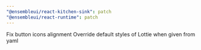 ```yaml
---
"@ensembleui/react-kitchen-sink": patch
"@ensembleui/react-runtime": patch
---
```


Fix button icons alignment
Override default styles of Lottie when given from yaml
